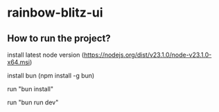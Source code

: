 # rainbow-blitz-ui

## How to run the project?

install latest node version (https://nodejs.org/dist/v23.1.0/node-v23.1.0-x64.msi)

install bun (npm install -g bun)

run "bun install"

run "bun run dev"
